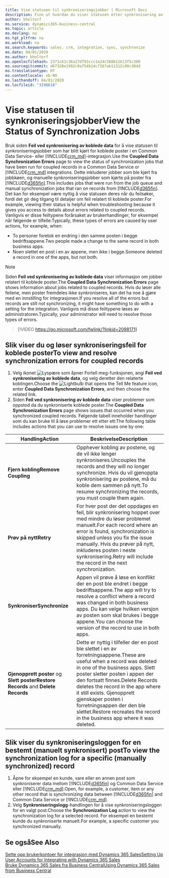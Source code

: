 ```yaml
---
title: Vise statusen til synkroniseringsjobber | Microsoft Docs
description: Finn ut hvordan du viser statusen etter synkronisering av koblede poster.
author: bholtorf
ms.service: dynamics365-business-central
ms.topic: article
ms.devlang: na
ms.tgt_pltfrm: na
ms.workload: na
ms.search.keywords: sales, crm, integration, sync, synchronize
ms.date: 04/01/2020
ms.author: bholtorf
ms.openlocfilehash: 2371c61c36a17df93ccc1a24c588b12613f5c380
ms.sourcegitcommit: d67328e1992c9a754b14c7267ab11312c80c38dd
ms.translationtype: HT
ms.contentlocale: nb-NO
ms.lasthandoff: 04/01/2020
ms.locfileid: "3196618"
---
```

# <a name="view-the-status-of-synchronization-jobs"></a><span data-ttu-id="3730b-103">Vise statusen til synkroniseringsjobber</span><span class="sxs-lookup"><span data-stu-id="3730b-103">View the Status of Synchronization Jobs</span></span>
<span data-ttu-id="3730b-104">Bruk siden **Feil ved synkronisering av koblede data** for å vise statusen til synkroniseringsjobber som har blitt kjørt for koblede poster i en Common Data Service- eller [!INCLUDE[crm_md](includes/crm_md.md)]-integrasjon.</span><span class="sxs-lookup"><span data-stu-id="3730b-104">Use the **Coupled Data Synchronization Errors** page to view the status of synchronization jobs that have been run for coupled records in a Common Data Service or [!INCLUDE[crm_md](includes/crm_md.md)] integrations.</span></span> <span data-ttu-id="3730b-105">Dette inkluderer jobber som ble kjørt fra jobbkøen, og manuelle synkroniseringsjobber som kjørte på poster fra [!INCLUDE[d365fin](includes/d365fin_md.md)].</span><span class="sxs-lookup"><span data-stu-id="3730b-105">This includes jobs that were run from the job queue and manual synchronization jobs that ran on records from [!INCLUDE[d365fin](includes/d365fin_md.md)].</span></span> <span data-ttu-id="3730b-106">Det kan for eksempel være nyttig å vise statusen deres når du feilsøker, fordi det gir deg tilgang til detaljer om feil relatert til koblede poster.</span><span class="sxs-lookup"><span data-stu-id="3730b-106">For example, viewing their status is helpful when troubleshooting because it gives you access to details about errors related to coupled records.</span></span> <span data-ttu-id="3730b-107">Vanligvis er disse feiltypene forårsaket av brukerhandlinger, for eksempel når følgende er tilfelle:</span><span class="sxs-lookup"><span data-stu-id="3730b-107">Typically, these types of errors are caused by user actions, for example, when:</span></span>  

* <span data-ttu-id="3730b-108">To personer foretok en endring i den samme posten i begge bedriftsappene.</span><span class="sxs-lookup"><span data-stu-id="3730b-108">Two people made a change to the same record in both business apps.</span></span>
* <span data-ttu-id="3730b-109">Noen slettet en post i en av appene, men ikke i begge.</span><span class="sxs-lookup"><span data-stu-id="3730b-109">Someone deleted a record in one of the apps, but not both.</span></span>

> [!Note]
> <span data-ttu-id="3730b-110">Siden **Feil ved synkronisering av koblede data** viser informasjon om jobber relatert til koblede poster.</span><span class="sxs-lookup"><span data-stu-id="3730b-110">The **Coupled Data Synchronization Errors** page shows information about jobs related to coupled records.</span></span> <span data-ttu-id="3730b-111">Hvis du løser alle feilene, men poster fremdeles ikke synkroniseres, kan det ha noe å gjøre med en innstilling for integrasjonen.</span><span class="sxs-lookup"><span data-stu-id="3730b-111">If you resolve all of the errors but records are still not synchronizing, it might have something to do with a setting for the integration.</span></span> <span data-ttu-id="3730b-112">Vanligvis må disse feiltypene løses av administratoren.</span><span class="sxs-lookup"><span data-stu-id="3730b-112">Typically, your administrator will need to resolve those types of errors.</span></span>   

> [!VIDEO https://go.microsoft.com/fwlink/?linkid=2098171]

## <a name="to-view-and-resolve-synchronization-errors-for-coupled-records"></a><span data-ttu-id="3730b-113">Slik viser du og løser synkroniseringsfeil for koblede poster</span><span class="sxs-lookup"><span data-stu-id="3730b-113">To view and resolve synchronization errors for coupled records</span></span>
1. <span data-ttu-id="3730b-114">Velg ikonet ![Lyspære som åpner Fortell meg-funksjonen](media/ui-search/search_small.png "Fortell hva du vil gjøre"), angi **Feil ved synkronisering av koblede data**, og velg deretter den relaterte koblingen.</span><span class="sxs-lookup"><span data-stu-id="3730b-114">Choose the ![Lightbulb that opens the Tell Me feature](media/ui-search/search_small.png "Tell me what you want to do") icon, enter **Coupled Data Synchronization Errors**, and then choose the related link.</span></span>
2. <span data-ttu-id="3730b-115">Siden **Feil ved synkronisering av koblede data** viser problemer som oppstod da du synkroniserte koblede poster.</span><span class="sxs-lookup"><span data-stu-id="3730b-115">The **Coupled Data Synchronization Errors** page shows issues that occurred when you synchronized coupled records.</span></span> <span data-ttu-id="3730b-116">Følgende tabell inneholder handlinger som du kan bruke til å løse problemer ett etter ett:</span><span class="sxs-lookup"><span data-stu-id="3730b-116">The following table includes actions that you can use to resolve issues one by one:</span></span>

|<span data-ttu-id="3730b-117">Handling</span><span class="sxs-lookup"><span data-stu-id="3730b-117">Action</span></span>|<span data-ttu-id="3730b-118">Beskrivelse</span><span class="sxs-lookup"><span data-stu-id="3730b-118">Description</span></span>|
|----|----|
|<span data-ttu-id="3730b-119">**Fjern kobling**</span><span class="sxs-lookup"><span data-stu-id="3730b-119">**Remove Coupling**</span></span>|<span data-ttu-id="3730b-120">Opphever kobling av postene, og de vil ikke lenger synkroniseres.</span><span class="sxs-lookup"><span data-stu-id="3730b-120">Uncouples the records and they will no longer synchronize.</span></span> <span data-ttu-id="3730b-121">Hvis du vil gjenoppta synkronisering av postene, må du koble dem sammen på nytt.</span><span class="sxs-lookup"><span data-stu-id="3730b-121">To resume synchronizing the records, you must couple them again.</span></span>|
|<span data-ttu-id="3730b-122">**Prøv på nytt**</span><span class="sxs-lookup"><span data-stu-id="3730b-122">**Retry**</span></span>|<span data-ttu-id="3730b-123">For hver post der det oppdages en feil, blir synkronisering hoppet over med mindre du løser problemet manuelt.</span><span class="sxs-lookup"><span data-stu-id="3730b-123">For each record where an error is found, synchronization is skipped unless you fix the issue manually.</span></span> <span data-ttu-id="3730b-124">Hvis du prøver på nytt, inkluderes posten i neste synkronisering.</span><span class="sxs-lookup"><span data-stu-id="3730b-124">Retry will include the record in the next synchronization.</span></span>|
|<span data-ttu-id="3730b-125">**Synkroniser**</span><span class="sxs-lookup"><span data-stu-id="3730b-125">**Synchronize**</span></span>|<span data-ttu-id="3730b-126">Appen vil prøve å løse en konflikt der en post ble endret i begge bedriftsappene.</span><span class="sxs-lookup"><span data-stu-id="3730b-126">The app will try to resolve a conflict where a record was changed in both business apps.</span></span> <span data-ttu-id="3730b-127">Du kan velge hvilken versjon av posten som skal brukes i begge appene.</span><span class="sxs-lookup"><span data-stu-id="3730b-127">You can choose the version of the record to use in both apps.</span></span>|
|<span data-ttu-id="3730b-128">**Gjenopprett poster** og **Slett poster**</span><span class="sxs-lookup"><span data-stu-id="3730b-128">**Restore Records** and **Delete Records**</span></span>|<span data-ttu-id="3730b-129">Dette er nyttig i tilfeller der en post ble slettet i en av forretningsappene.</span><span class="sxs-lookup"><span data-stu-id="3730b-129">These are useful when a record was deleted in one of the business apps.</span></span> <span data-ttu-id="3730b-130">Slett poster sletter posten i appen der den fortsatt finnes.</span><span class="sxs-lookup"><span data-stu-id="3730b-130">Delete Records deletes the record in the app where it still exists.</span></span> <span data-ttu-id="3730b-131">Gjenopprett gjenskaper posten i forretningsappen der den ble slettet.</span><span class="sxs-lookup"><span data-stu-id="3730b-131">Restore recreates the record in the business app where it was deleted.</span></span>|

## <a name="to-view-the-synchronization-log-for-a-specific-manually-synchronized-record"></a><span data-ttu-id="3730b-132">Slik viser du synkroniseringsloggen for en bestemt (manuelt synkronisert) post</span><span class="sxs-lookup"><span data-stu-id="3730b-132">To view the synchronization log for a specific (manually synchronized) record</span></span>
1. <span data-ttu-id="3730b-133">Åpne for eksempel en kunde, vare eller en annen post som synkroniserer data mellom [!INCLUDE[d365fin](includes/d365fin_md.md)] og Common Data Service eller [!INCLUDE[crm_md](includes/crm_md.md)].</span><span class="sxs-lookup"><span data-stu-id="3730b-133">Open, for example, a customer, item or any other record that is synchronizing data between [!INCLUDE[d365fin](includes/d365fin_md.md)] and Common Data Service or [!INCLUDE[crm_md](includes/crm_md.md)].</span></span>
2. <span data-ttu-id="3730b-134">Velg **Synkroniseringslogg**-handlingen for å vise synkroniseringsloggen for en valgt post.</span><span class="sxs-lookup"><span data-stu-id="3730b-134">Choose the **Synchronization Log** action to view the synchronization log for a selected record.</span></span> <span data-ttu-id="3730b-135">For eksempel en bestemt kunde du synkroniserte manuelt.</span><span class="sxs-lookup"><span data-stu-id="3730b-135">For example, a specific customer you synchronized manually.</span></span>

## <a name="see-also"></a><span data-ttu-id="3730b-136">Se også</span><span class="sxs-lookup"><span data-stu-id="3730b-136">See Also</span></span>  
[<span data-ttu-id="3730b-137">Sette opp brukerkontoer for integrasjon med Dynamics 365 Sales</span><span class="sxs-lookup"><span data-stu-id="3730b-137">Setting Up User Accounts for Integrating with Dynamics 365 Sales</span></span>](admin-setting-up-integration-with-dynamics-sales.md)  
[<span data-ttu-id="3730b-138">Bruke Dynamics 365 Sales fra Business Central</span><span class="sxs-lookup"><span data-stu-id="3730b-138">Using Dynamics 365 Sales from Business Central</span></span>](marketing-integrate-dynamicscrm.md)
